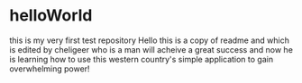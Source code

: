 # helloWorld
this is my very first test repository
Hello this is a copy of readme and which is edited by cheligeer who is a man will acheive a great success and now he is learning how to use this western country's simple application to gain overwhelming power!

